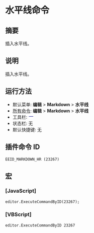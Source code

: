 # 水平线命令

## 摘要

插入水平线。

## 说明

插入水平线。

## 运行方法

- 默认菜单: **编辑** \> **Markdown** \> **水平线**
- [所有命令](../tools/all_commands): **编辑** \> **Markdown** \> **水平线**
- 工具栏: ![](../../images/hr.png)
- 状态栏: 无
- 默认快捷键: 无

## 插件命令 ID

```
EEID_MARKDOWN_HR (23267)
```

## 宏

### \[JavaScript\]

```
editor.ExecuteCommandByID(23267);
```

### \[VBScript\]

```
editor.ExecuteCommandByID 23267
```
